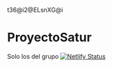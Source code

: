 
t36@i2@ELsnXG@i
# ProyectoSatur
Solo los del grupo
[![Netlify Status](https://api.netlify.com/api/v1/badges/b048935b-73f7-4ef5-8fab-db0b6804bf16/deploy-status)](https://app.netlify.com/sites/saturcom/deploys)
